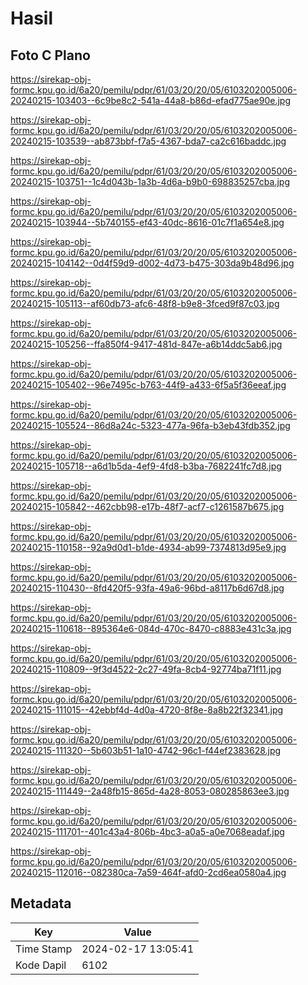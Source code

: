 # Hasil

## Foto C Plano

https://sirekap-obj-formc.kpu.go.id/6a20/pemilu/pdpr/61/03/20/20/05/6103202005006-20240215-103403--6c9be8c2-541a-44a8-b86d-efad775ae90e.jpg

https://sirekap-obj-formc.kpu.go.id/6a20/pemilu/pdpr/61/03/20/20/05/6103202005006-20240215-103539--ab873bbf-f7a5-4367-bda7-ca2c616baddc.jpg

https://sirekap-obj-formc.kpu.go.id/6a20/pemilu/pdpr/61/03/20/20/05/6103202005006-20240215-103751--1c4d043b-1a3b-4d6a-b9b0-698835257cba.jpg

https://sirekap-obj-formc.kpu.go.id/6a20/pemilu/pdpr/61/03/20/20/05/6103202005006-20240215-103944--5b740155-ef43-40dc-8616-01c7f1a654e8.jpg

https://sirekap-obj-formc.kpu.go.id/6a20/pemilu/pdpr/61/03/20/20/05/6103202005006-20240215-104142--0d4f59d9-d002-4d73-b475-303da9b48d96.jpg

https://sirekap-obj-formc.kpu.go.id/6a20/pemilu/pdpr/61/03/20/20/05/6103202005006-20240215-105113--af60db73-afc6-48f8-b9e8-3fced9f87c03.jpg

https://sirekap-obj-formc.kpu.go.id/6a20/pemilu/pdpr/61/03/20/20/05/6103202005006-20240215-105256--ffa850f4-9417-481d-847e-a6b14ddc5ab6.jpg

https://sirekap-obj-formc.kpu.go.id/6a20/pemilu/pdpr/61/03/20/20/05/6103202005006-20240215-105402--96e7495c-b763-44f9-a433-6f5a5f36eeaf.jpg

https://sirekap-obj-formc.kpu.go.id/6a20/pemilu/pdpr/61/03/20/20/05/6103202005006-20240215-105524--86d8a24c-5323-477a-96fa-b3eb43fdb352.jpg

https://sirekap-obj-formc.kpu.go.id/6a20/pemilu/pdpr/61/03/20/20/05/6103202005006-20240215-105718--a6d1b5da-4ef9-4fd8-b3ba-7682241fc7d8.jpg

https://sirekap-obj-formc.kpu.go.id/6a20/pemilu/pdpr/61/03/20/20/05/6103202005006-20240215-105842--462cbb98-e17b-48f7-acf7-c1261587b675.jpg

https://sirekap-obj-formc.kpu.go.id/6a20/pemilu/pdpr/61/03/20/20/05/6103202005006-20240215-110158--92a9d0d1-b1de-4934-ab99-7374813d95e9.jpg

https://sirekap-obj-formc.kpu.go.id/6a20/pemilu/pdpr/61/03/20/20/05/6103202005006-20240215-110430--8fd420f5-93fa-49a6-96bd-a8117b6d67d8.jpg

https://sirekap-obj-formc.kpu.go.id/6a20/pemilu/pdpr/61/03/20/20/05/6103202005006-20240215-110618--895364e6-084d-470c-8470-c8883e431c3a.jpg

https://sirekap-obj-formc.kpu.go.id/6a20/pemilu/pdpr/61/03/20/20/05/6103202005006-20240215-110809--9f3d4522-2c27-49fa-8cb4-92774ba71f11.jpg

https://sirekap-obj-formc.kpu.go.id/6a20/pemilu/pdpr/61/03/20/20/05/6103202005006-20240215-111015--42ebbf4d-4d0a-4720-8f8e-8a8b22f32341.jpg

https://sirekap-obj-formc.kpu.go.id/6a20/pemilu/pdpr/61/03/20/20/05/6103202005006-20240215-111320--5b603b51-1a10-4742-96c1-f44ef2383628.jpg

https://sirekap-obj-formc.kpu.go.id/6a20/pemilu/pdpr/61/03/20/20/05/6103202005006-20240215-111449--2a48fb15-865d-4a28-8053-080285863ee3.jpg

https://sirekap-obj-formc.kpu.go.id/6a20/pemilu/pdpr/61/03/20/20/05/6103202005006-20240215-111701--401c43a4-806b-4bc3-a0a5-a0e7068eadaf.jpg

https://sirekap-obj-formc.kpu.go.id/6a20/pemilu/pdpr/61/03/20/20/05/6103202005006-20240215-112016--082380ca-7a59-464f-afd0-2cd6ea0580a4.jpg


## Metadata

| Key        | Value               |
| ---------- | ------------------- |
| Time Stamp | 2024-02-17 13:05:41 |
| Kode Dapil | 6102                |



